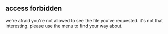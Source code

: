 ## access forbidden

we're afraid you're not allowed to see the file you've requested.
it's not that interesting. please use the menu to find your way
about.
